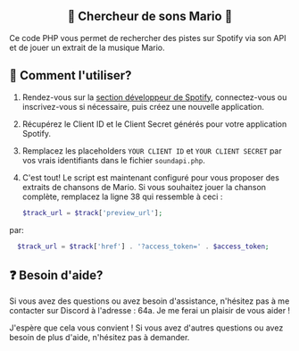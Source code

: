 <h2 align="center"> 🎵 Chercheur de sons Mario 🎵 </h2> 

Ce code PHP vous permet de rechercher des pistes sur Spotify via son API et de jouer un extrait de la musique Mario.

## 🚀 Comment l'utiliser?

1. Rendez-vous sur la [section développeur de Spotify](https://developer.spotify.com/), connectez-vous ou inscrivez-vous si nécessaire, puis créez une nouvelle application.

2. Récupérez le Client ID et le Client Secret générés pour votre application Spotify.

3. Remplacez les placeholders `YOUR CLIENT ID` et `YOUR CLIENT SECRET` par vos vrais identifiants dans le fichier `soundapi.php`.

4. C'est tout! Le script est maintenant configuré pour vous proposer des extraits de chansons de Mario. Si vous souhaitez jouer la chanson complète, remplacez la ligne 38 qui ressemble à ceci :

   ```php
   $track_url = $track['preview_url'];
   ```
par:
 ```php
   $track_url = $track['href'] . '?access_token=' . $access_token;
```
## ❓ Besoin d'aide?
Si vous avez des questions ou avez besoin d'assistance, n'hésitez pas à me contacter sur Discord à l'adresse : 64a. Je me ferai un plaisir de vous aider !

J'espère que cela vous convient ! Si vous avez d'autres questions ou avez besoin de plus d'aide, n'hésitez pas à demander.


